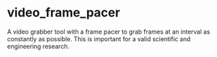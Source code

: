 # video_frame_pacer
A video grabber tool with a frame pacer to grab frames at an interval as constantly as possible. This is important for a valid scientific and engineering research.
